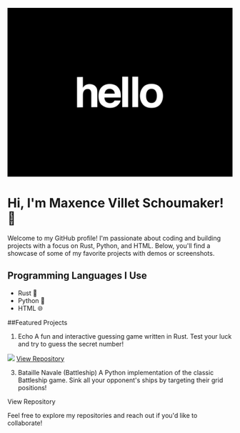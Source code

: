 ![](hello.gif)
# Hi, I'm Maxence Villet Schoumaker! 👋

Welcome to my GitHub profile! I'm passionate about coding and building projects with a focus on Rust, Python, and HTML. Below, you'll find a showcase of some of my favorite projects with demos or screenshots.

## Programming Languages I Use

- Rust 🦀
- Python 🐍
- HTML 🌐

##Featured Projects
1. Echo
A fun and interactive guessing game written in Rust. Test your luck and try to guess the secret number!

![](https://github.com/Maxence-villet/echo/blob/master/teaser.gif)
[View Repository](https://github.com/Maxence-villet/echo)

3. Bataille Navale (Battleship)
A Python implementation of the classic Battleship game. Sink all your opponent's ships by targeting their grid positions!

View Repository

Feel free to explore my repositories and reach out if you'd like to collaborate!
